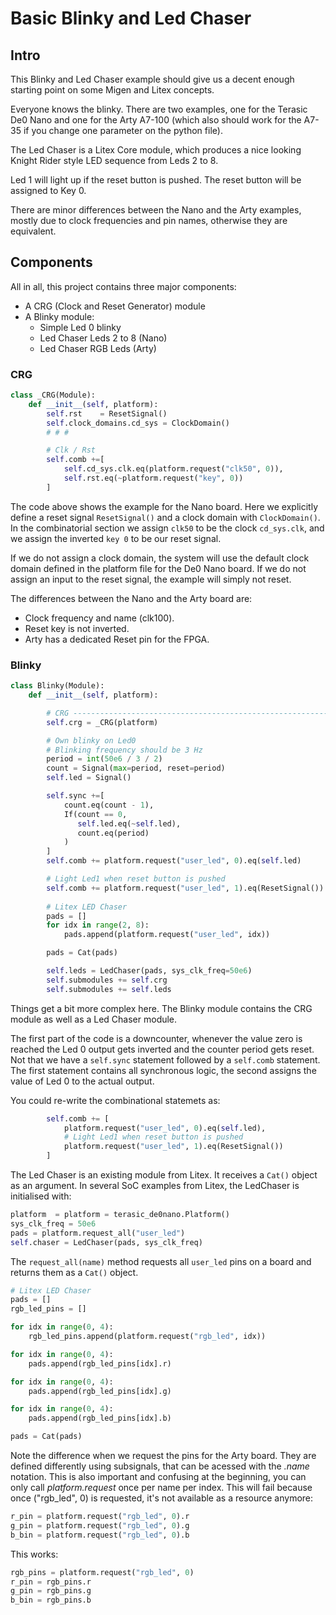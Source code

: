 # Basic Blinky and Led Chaser

## Intro

This Blinky and Led Chaser example should give us a decent enough starting point on some Migen and Litex concepts.

Everyone knows the blinky. There are two examples, one for the Terasic De0 Nano and one for the Arty A7-100 (which also should work for the A7-35 if you change one parameter on the python file).

The Led Chaser is a Litex Core module, which produces a nice looking Knight Rider style LED sequence from Leds 2 to 8.

Led 1 will light up if the reset button is pushed. The reset button will be assigned to Key 0.

There are minor differences between the Nano and the Arty examples, mostly due to clock frequencies and pin names, otherwise they are equivalent.

## Components

All in all, this project contains three major components:
- A CRG (Clock and Reset Generator) module
- A Blinky module:
    - Simple Led 0 blinky
    - Led Chaser Leds 2 to 8 (Nano)
    - Led Chaser RGB Leds (Arty)

### CRG

```python
class _CRG(Module):
    def __init__(self, platform):
        self.rst    = ResetSignal()
        self.clock_domains.cd_sys = ClockDomain()
        # # #

        # Clk / Rst
        self.comb +=[
            self.cd_sys.clk.eq(platform.request("clk50", 0)),
            self.rst.eq(~platform.request("key", 0))
        ]
```

The code above shows the example for the Nano board. Here we explicitly define a reset signal `ResetSignal()` and a clock domain with `ClockDomain()`. In the combinatorial section we assign `clk50` to be the clock `cd_sys.clk`, and we assign the inverted `key 0` to be our reset signal.

If we do not assign a clock domain, the system will use the default clock domain defined in the platform file for the De0 Nano board. If we do not assign an input to the reset signal, the example will simply not reset.

The differences between the Nano and the Arty board are:
- Clock frequency and name (clk100).
- Reset key is not inverted.
- Arty has a dedicated Reset pin for the FPGA.

### Blinky

```python
class Blinky(Module):
    def __init__(self, platform):

        # CRG --------------------------------------------------------------------------------------
        self.crg = _CRG(platform)

        # Own blinky on Led0
        # Blinking frequency should be 3 Hz
        period = int(50e6 / 3 / 2)
        count = Signal(max=period, reset=period)
        self.led = Signal()

        self.sync +=[
            count.eq(count - 1),
            If(count == 0,
               self.led.eq(~self.led),
               count.eq(period)
            )
        ]
        self.comb += platform.request("user_led", 0).eq(self.led)

        # Light Led1 when reset button is pushed
        self.comb += platform.request("user_led", 1).eq(ResetSignal())
        
        # Litex LED Chaser
        pads = []
        for idx in range(2, 8):
            pads.append(platform.request("user_led", idx))

        pads = Cat(pads)

        self.leds = LedChaser(pads, sys_clk_freq=50e6)
        self.submodules += self.crg
        self.submodules += self.leds
```

Things get a bit more complex here. The Blinky module contains the CRG module as well as a Led Chaser module.

The first part of the code is a downcounter, whenever the value zero is reached the Led 0 output gets inverted and the counter period gets reset. Not that we have a `self.sync` statement followed by a `self.comb` statement. The first statement contains all synchronous logic, the second assigns the value of Led 0 to the actual output.

You could re-write the combinational statemets as:
```python
        self.comb += [
            platform.request("user_led", 0).eq(self.led),
            # Light Led1 when reset button is pushed
            platform.request("user_led", 1).eq(ResetSignal())
        ]
```

The Led Chaser is an existing module from Litex. It receives a `Cat()` object as an argument. In several SoC examples from Litex, the LedChaser is initialised with:
```python
platform  = platform = terasic_de0nano.Platform()
sys_clk_freq = 50e6
pads = platform.request_all("user_led")
self.chaser = LedChaser(pads, sys_clk_freq)
```

The `request_all(name)` method requests all `user_led` pins on a board and returns them as a `Cat()` object.

```python
# Litex LED Chaser
pads = []
rgb_led_pins = []

for idx in range(0, 4):
    rgb_led_pins.append(platform.request("rgb_led", idx))

for idx in range(0, 4):
    pads.append(rgb_led_pins[idx].r)

for idx in range(0, 4):
    pads.append(rgb_led_pins[idx].g)

for idx in range(0, 4):
    pads.append(rgb_led_pins[idx].b)

pads = Cat(pads)
```
Note the difference when we request the pins for the Arty board. They are defined differently using subsignals, that can be acessed with the _.name_ notation. This is also important and confusing at the beginning, you can only call _platform.request_ once per name per index. This will fail because once ("rgb_led", 0) is requested, it's not available as a resource anymore:
```python
r_pin = platform.request("rgb_led", 0).r
g_pin = platform.request("rgb_led", 0).g
b_bin = platform.request("rgb_led", 0).b
```
This works:
```python
rgb_pins = platform.request("rgb_led", 0)
r_pin = rgb_pins.r
g_pin = rgb_pins.g
b_bin = rgb_pins.b
```

